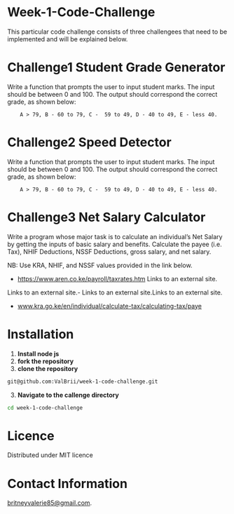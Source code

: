 # Week-1-Code-Challenge
This particular code challenge consists of three challengees that need to be implemented and will be explained below.

# Challenge1 Student Grade Generator
Write a function that prompts the user to input student marks. The input should be between 0 and 100. The output should correspond the correct grade, as shown below: 

        A > 79, B - 60 to 79, C -  59 to 49, D - 40 to 49, E - less 40.

# Challenge2 Speed Detector
Write a function that prompts the user to input student marks. The input should be between 0 and 100. The output should correspond the correct grade, as shown below: 

        A > 79, B - 60 to 79, C -  59 to 49, D - 40 to 49, E - less 40.

# Challenge3 Net Salary Calculator
Write a program whose major task is to calculate an individual’s Net Salary by getting the inputs of basic salary and benefits. Calculate the payee (i.e. Tax), NHIF Deductions, NSSF Deductions, gross salary, and net salary. 

NB: Use KRA, NHIF, and NSSF values provided in the link below.

- https://www.aren.co.ke/payroll/taxrates.htm Links to an external site.

Links to an external site.-  Links to an external site.Links to an external site.

- www.kra.go.ke/en/individual/calculate-tax/calculating-tax/paye

# Installation 
1. **Install node js**
2. **fork the repository**
3. **clone the repository**
```bash
git@github.com:ValBrii/week-1-code-challenge.git
```
3. **Navigate to the callenge directory**
```bash
cd week-1-code-challenge
```
# Licence
Distributed under MIT licence

# Contact Information
britneyvalerie85@gmail.com.